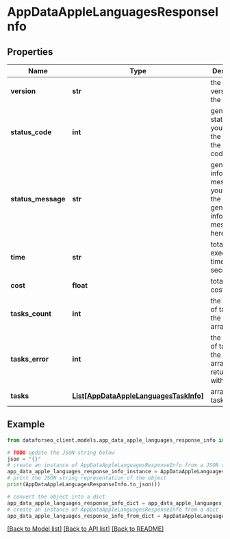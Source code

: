 # AppDataAppleLanguagesResponseInfo


## Properties

Name | Type | Description | Notes
------------ | ------------- | ------------- | -------------
**version** | **str** | the current version of the API | [optional] 
**status_code** | **int** | general status code you can find the full list of the response codes here | [optional] 
**status_message** | **str** | general informational message you can find the full list of general informational messages here | [optional] 
**time** | **str** | total execution time, seconds | [optional] 
**cost** | **float** | total tasks cost, USD | [optional] 
**tasks_count** | **int** | the number of tasks in the tasks array | [optional] 
**tasks_error** | **int** | the number of tasks in the tasks array returned with an error | [optional] 
**tasks** | [**List[AppDataAppleLanguagesTaskInfo]**](AppDataAppleLanguagesTaskInfo.md) | array of tasks | [optional] 

## Example

```python
from dataforseo_client.models.app_data_apple_languages_response_info import AppDataAppleLanguagesResponseInfo

# TODO update the JSON string below
json = "{}"
# create an instance of AppDataAppleLanguagesResponseInfo from a JSON string
app_data_apple_languages_response_info_instance = AppDataAppleLanguagesResponseInfo.from_json(json)
# print the JSON string representation of the object
print(AppDataAppleLanguagesResponseInfo.to_json())

# convert the object into a dict
app_data_apple_languages_response_info_dict = app_data_apple_languages_response_info_instance.to_dict()
# create an instance of AppDataAppleLanguagesResponseInfo from a dict
app_data_apple_languages_response_info_from_dict = AppDataAppleLanguagesResponseInfo.from_dict(app_data_apple_languages_response_info_dict)
```
[[Back to Model list]](../README.md#documentation-for-models) [[Back to API list]](../README.md#documentation-for-api-endpoints) [[Back to README]](../README.md)


